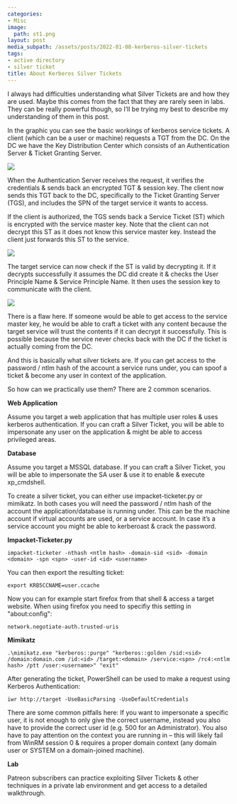 ```yaml
---
categories:
- Misc
image:
  path: st1.png
layout: post
media_subpath: /assets/posts/2022-01-08-kerberos-silver-tickets
tags:
- active directory
- silver ticket
title: About Kerberos Silver Tickets
---
```


I always had difficulties understanding what Silver Tickets are and how they are used. Maybe this comes from the fact that they are rarely seen in labs. They can be really powerful though, so I’ll be trying my best to describe my understanding of them in this post.

In the graphic you can see the basic workings of kerberos service tickets. A client (which can be a user or machine) requests a TGT from the DC. On the DC we have the Key Distribution Center which consists of an Authentication Server & Ticket Granting Server.

![](st1.png)

When the Authentication Server receives the request, it verifies the credentials & sends back an encrypted TGT & session key. The client now sends this TGT back to the DC, specifically to the Ticket Granting Server (TGS), and includes the SPN of the target service it wants to access.

If the client is authorized, the TGS sends back a Service Ticket (ST) which is encrypted with the service master key. Note that the client can not decrypt this ST as it does not know this service master key. Instead the client just forwards this ST to the service.

![](st2.png)

The target service can now check if the ST is valid by decrypting it. If it decrypts successfully it assumes the DC did create it & checks the User Principle Name & Service Principle Name. It then uses the session key to communicate with the client.

![](st3.png)

There is a flaw here. If someone would be able to get access to the service master key, he would be able to craft a ticket with any content because the target service will trust the contents if it can decrypt it successfully. This is possible because the service never checks back with the DC if the ticket is actually coming from the DC.

And this is basically what silver tickets are. If you can get access to the password / ntlm hash of the account a service runs under, you can spoof a ticket & become any user in context of the application.

So how can we practically use them? There are 2 common scenarios.

**Web Application**

Assume you target a web application that has multiple user roles & uses kerberos authentication. If you can craft a Silver Ticket, you will be able to impersonate any user on the application & might be able to access privileged areas.

**Database**

Assume you target a MSSQL database. If you can craft a Silver Ticket, you will be able to impersonate the SA user & use it to enable & execute xp\_cmdshell.

To create a silver ticket, you can either use impacket-ticketer.py or mimikatz. In both cases you will need the password / ntlm hash of the account the application/database is running under. This can be the machine account if virtual accounts are used, or a service account. In case it’s a service account you might be able to kerberoast & crack the password.

**Impacket-Ticketer.py**

```
impacket-ticketer -nthash <ntlm hash> -domain-sid <sid> -domain <domain> -spn <spn> -user-id <id> <username>
```

You can then export the resulting ticket:

```
export KRB5CCNAME=user.ccache
```

Now you can for example start firefox from that shell & access a target website. When using firefox you need to specifiy this setting in "about:config":

```
network.negotiate-auth.trusted-uris
```

**Mimikatz**

```
.\mimikatz.exe "kerberos::purge" "kerberos::golden /sid:<sid> /domain:domain.com /id:<id> /target:<domain> /service:<spn> /rc4:<ntlm hash> /ptt /user:<username>" "exit"
```

After generating the ticket, PowerShell can be used to make a request using Kerberos Authentication:

```
iwr http://target -UseBasicParsing -UseDefaultCredentials
```

There are some common pitfalls here: If you want to impersonate a specific user, it is not enough to only give the correct username, instead you also have to provide the correct user id (e.g. 500 for an Administrator). You also have to pay attention on the context you are running in – this will likely fail from WinRM session 0 & requires a proper domain context (any domain user or SYSTEM on a domain-joined machine).

**Lab**

Patreon subscribers can practice exploiting Silver Tickets & other techniques in a private lab environment and get access to a detailed walkthrough.